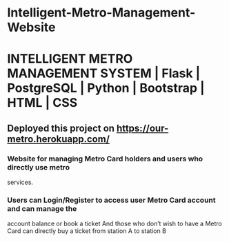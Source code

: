 # Intelligent-Metro-Management-Website

# INTELLIGENT METRO MANAGEMENT SYSTEM | Flask | PostgreSQL | Python | Bootstrap | HTML | CSS
## Deployed this project on https://our-metro.herokuapp.com/
### Website for managing Metro Card holders and users who directly use metro
services.
### Users can Login/Register to access user Metro Card account and can manage the
account balance or book a ticket And those who don’t wish to have a Metro Card can
directly buy a ticket from station A to station B
